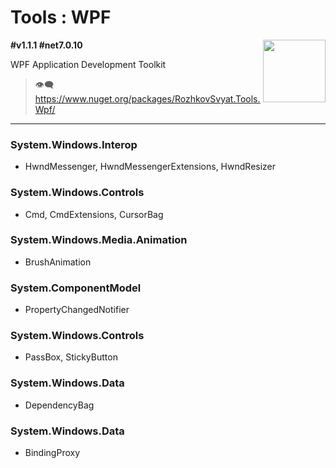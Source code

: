 # Tools : WPF

<img align="right" width="100" height="100" src="https://github.com/rozhkovsvyat/Tools.RecipeFactory/assets/71471748/ba1a969f-e54f-46d5-8f7f-70aa6434e063">

**#v1.1.1 #net7.0.10**

WPF Application Development Toolkit

> :eye_speech_bubble: https://www.nuget.org/packages/RozhkovSvyat.Tools.Wpf/

---

### System.Windows.Interop
* HwndMessenger, HwndMessengerExtensions, HwndResizer
### System.Windows.Controls
* Cmd, CmdExtensions, CursorBag
### System.Windows.Media.Animation
* BrushAnimation
### System.ComponentModel
* PropertyChangedNotifier
### System.Windows.Controls
* PassBox, StickyButton
### System.Windows.Data
* DependencyBag
### System.Windows.Data
* BindingProxy
